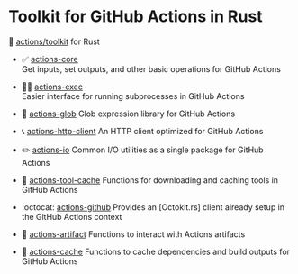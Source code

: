 # Toolkit for GitHub Actions in Rust

🦀 [actions/toolkit] for Rust

- ✅ [actions-core](actions-core) \
  Get inputs, set outputs, and other basic operations for GitHub Actions

- 🏃‍♂️ [actions-exec](actions-exec) \
  Easier interface for running subprocesses in GitHub Actions

- 🍦 [actions-glob](actions-glob)
  Glob expression library for GitHub Actions

- 📞 [actions-http-client](actions-http-client)
  An HTTP client optimized for GitHub Actions

- ✏️ [actions-io](actions-io)
  Common I/O utilities as a single package for GitHub Actions

- 🔨 [actions-tool-cache](actions-tool-cache)
  Functions for downloading and caching tools in GitHub Actions

- :octocat: [actions-github](actions-github)
  Provides an [Octokit.rs] client already setup in the GitHub Actions context

- 💾 [actions-artifact](actions-artifact)
  Functions to interact with Actions artifacts

- 🎯 [actions-cache](actions-cache)
  Functions to cache dependencies and build outputs for GitHub Actions

[actions/toolkit]: https://github.com/actions/toolkit
